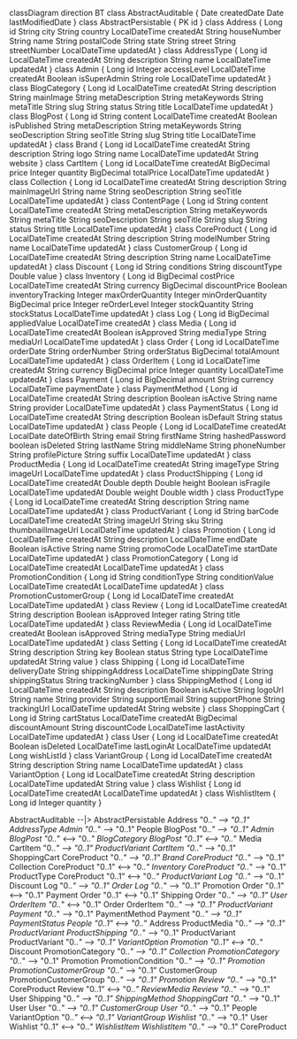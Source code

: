 classDiagram
direction BT
class AbstractAuditable {
    Date  createdDate
    Date  lastModifiedDate
}
class AbstractPersistable {
    PK  id
}
class Address {
    Long  id
    String  city
    String  country
    LocalDateTime  createdAt
    String  houseNumber
    String  name
    String  postalCode
    String  state
    String  street
    String  streetNumber
    LocalDateTime  updatedAt
}
class AddressType {
    Long  id
    LocalDateTime  createdAt
    String  description
    String  name
    LocalDateTime  updatedAt
}
class Admin {
    Long  id
    Integer  accessLevel
    LocalDateTime  createdAt
    Boolean  isSuperAdmin
    String  role
    LocalDateTime  updatedAt
}
class BlogCategory {
    Long  id
    LocalDateTime  createdAt
    String  description
    String  mainImage
    String  metaDescription
    String  metaKeywords
    String  metaTitle
    String  slug
    String  status
    String  title
    LocalDateTime  updatedAt
}
class BlogPost {
    Long  id
    String  content
    LocalDateTime  createdAt
    Boolean  isPublished
    String  metaDescription
    String  metaKeywords
    String  seoDescription
    String  seoTitle
    String  slug
    String  title
    LocalDateTime  updatedAt
}
class Brand {
    Long  id
    LocalDateTime  createdAt
    String  description
    String  logo
    String  name
    LocalDateTime  updatedAt
    String  website
}
class CartItem {
    Long  id
    LocalDateTime  createdAt
    BigDecimal  price
    Integer  quantity
    BigDecimal  totalPrice
    LocalDateTime  updatedAt
}
class Collection {
    Long  id
    LocalDateTime  createdAt
    String  description
    String  mainImageUrl
    String  name
    String  seoDescription
    String  seoTitle
    LocalDateTime  updatedAt
}
class ContentPage {
    Long  id
    String  content
    LocalDateTime  createdAt
    String  metaDescription
    String  metaKeywords
    String  metaTitle
    String  seoDescription
    String  seoTitle
    String  slug
    String  status
    String  title
    LocalDateTime  updatedAt
}
class CoreProduct {
    Long  id
    LocalDateTime  createdAt
    String  description
    String  modelNumber
    String  name
    LocalDateTime  updatedAt
}
class CustomerGroup {
    Long  id
    LocalDateTime  createdAt
    String  description
    String  name
    LocalDateTime  updatedAt
}
class Discount {
    Long  id
    String  conditions
    String  discountType
    Double  value
}
class Inventory {
    Long  id
    BigDecimal  costPrice
    LocalDateTime  createdAt
    String  currency
    BigDecimal  discountPrice
    Boolean  inventoryTracking
    Integer  maxOrderQuantity
    Integer  minOrderQuantity
    BigDecimal  price
    Integer  reOrderLevel
    Integer  stockQuantity
    String  stockStatus
    LocalDateTime  updatedAt
}
class Log {
    Long  id
    BigDecimal  appliedValue
    LocalDateTime  createdAt
}
class Media {
    Long  id
    LocalDateTime  createdAt
    Boolean  isApproved
    String  mediaType
    String  mediaUrl
    LocalDateTime  updatedAt
}
class Order {
    Long  id
    LocalDateTime  orderDate
    String  orderNumber
    String  orderStatus
    BigDecimal  totalAmount
    LocalDateTime  updatedAt
}
class OrderItem {
    Long  id
    LocalDateTime  createdAt
    String  currency
    BigDecimal  price
    Integer  quantity
    LocalDateTime  updatedAt
}
class Payment {
    Long  id
    BigDecimal  amount
    String  currency
    LocalDateTime  paymentDate
}
class PaymentMethod {
    Long  id
    LocalDateTime  createdAt
    String  description
    Boolean  isActive
    String  name
    String  provider
    LocalDateTime  updatedAt
}
class PaymentStatus {
    Long  id
    LocalDateTime  createdAt
    String  description
    Boolean  isDefault
    String  status
    LocalDateTime  updatedAt
}
class People {
    Long  id
    LocalDateTime  createdAt
    LocalDate  dateOfBirth
    String  email
    String  firstName
    String  hashedPassword
    boolean  isDeleted
    String  lastName
    String  middleName
    String  phoneNumber
    String  profilePicture
    String  suffix
    LocalDateTime  updatedAt
}
class ProductMedia {
    Long  id
    LocalDateTime  createdAt
    String  imageType
    String  imageUrl
    LocalDateTime  updatedAt
}
class ProductShipping {
    Long  id
    LocalDateTime  createdAt
    Double  depth
    Double  height
    Boolean  isFragile
    LocalDateTime  updatedAt
    Double  weight
    Double  width
}
class ProductType {
    Long  id
    LocalDateTime  createdAt
    String  description
    String  name
    LocalDateTime  updatedAt
}
class ProductVariant {
    Long  id
    String  barCode
    LocalDateTime  createdAt
    String  imageUrl
    String  sku
    String  thumbnailImageUrl
    LocalDateTime  updatedAt
}
class Promotion {
    Long  id
    LocalDateTime  createdAt
    String  description
    LocalDateTime  endDate
    Boolean  isActive
    String  name
    String  promoCode
    LocalDateTime  startDate
    LocalDateTime  updatedAt
}
class PromotionCategory {
    Long  id
    LocalDateTime  createdAt
    LocalDateTime  updatedAt
}
class PromotionCondition {
    Long  id
    String  conditionType
    String  conditionValue
    LocalDateTime  createdAt
    LocalDateTime  updatedAt
}
class PromotionCustomerGroup {
    Long  id
    LocalDateTime  createdAt
    LocalDateTime  updatedAt
}
class Review {
    Long  id
    LocalDateTime  createdAt
    String  description
    Boolean  isApproved
    Integer  rating
    String  title
    LocalDateTime  updatedAt
}
class ReviewMedia {
    Long  id
    LocalDateTime  createdAt
    Boolean  isApproved
    String  mediaType
    String  mediaUrl
    LocalDateTime  updatedAt
}
class Setting {
    Long  id
    LocalDateTime  createdAt
    String  description
    String  key
    Boolean  status
    String  type
    LocalDateTime  updatedAt
    String  value
}
class Shipping {
    Long  id
    LocalDateTime  deliveryDate
    String  shippingAddress
    LocalDateTime  shippingDate
    String  shippingStatus
    String  trackingNumber
}
class ShippingMethod {
    Long  id
    LocalDateTime  createdAt
    String  description
    Boolean  isActive
    String  logoUrl
    String  name
    String  provider
    String  supportEmail
    String  supportPhone
    String  trackingUrl
    LocalDateTime  updatedAt
    String  website
}
class ShoppingCart {
    Long  id
    String  cartStatus
    LocalDateTime  createdAt
    BigDecimal  discountAmount
    String  discountCode
    LocalDateTime  lastActivity
    LocalDateTime  updatedAt
}
class User {
    Long  id
    LocalDateTime  createdAt
    Boolean  isDeleted
    LocalDateTime  lastLoginAt
    LocalDateTime  updatedAt
    Long  wishListId
}
class VariantGroup {
    Long  id
    LocalDateTime  createdAt
    String  description
    String  name
    LocalDateTime  updatedAt
}
class VariantOption {
    Long  id
    LocalDateTime  createdAt
    String  description
    LocalDateTime  updatedAt
    String  value
}
class Wishlist {
    Long  id
    LocalDateTime  createdAt
    LocalDateTime  updatedAt
}
class WishlistItem {
    Long  id
    Integer  quantity
}

AbstractAuditable  --|>  AbstractPersistable 
Address "0..*" --> "0..1" AddressType 
Admin "0..*" --> "0..1" People 
BlogPost "0..*" --> "0..1" Admin 
BlogPost "0..*" <--> "0..*" BlogCategory 
BlogPost "0..1" <--> "0..*" Media 
CartItem "0..*" --> "0..1" ProductVariant 
CartItem "0..*" --> "0..1" ShoppingCart 
CoreProduct "0..*" --> "0..1" Brand 
CoreProduct "0..*" --> "0..1" Collection 
CoreProduct "0..1" <--> "0..*" Inventory 
CoreProduct "0..*" --> "0..1" ProductType 
CoreProduct "0..1" <--> "0..*" ProductVariant 
Log "0..*" --> "0..1" Discount 
Log "0..*" --> "0..1" Order 
Log "0..*" --> "0..1" Promotion 
Order "0..1" <--> "0..1" Payment 
Order "0..1" <--> "0..1" Shipping 
Order "0..*" --> "0..1" User 
OrderItem "0..*" <--> "0..1" Order 
OrderItem "0..*" --> "0..1" ProductVariant 
Payment "0..*" --> "0..1" PaymentMethod 
Payment "0..*" --> "0..1" PaymentStatus 
People "0..1" <--> "0..*" Address 
ProductMedia "0..*" --> "0..1" ProductVariant 
ProductShipping "0..*" --> "0..1" ProductVariant 
ProductVariant "0..*" --> "0..1" VariantOption 
Promotion "0..1" <--> "0..*" Discount 
PromotionCategory "0..*" --> "0..1" Collection 
PromotionCategory "0..*" --> "0..1" Promotion 
PromotionCondition "0..*" --> "0..1" Promotion 
PromotionCustomerGroup "0..*" --> "0..1" CustomerGroup 
PromotionCustomerGroup "0..*" --> "0..1" Promotion 
Review "0..*" --> "0..1" CoreProduct 
Review "0..1" <--> "0..*" ReviewMedia 
Review "0..*" --> "0..1" User 
Shipping "0..*" --> "0..1" ShippingMethod 
ShoppingCart "0..*" --> "0..1" User 
User "0..*" --> "0..1" CustomerGroup 
User "0..*" --> "0..1" People 
VariantOption "0..*" <--> "0..1" VariantGroup 
Wishlist "0..*" --> "0..1" User 
Wishlist "0..1" <--> "0..*" WishlistItem 
WishlistItem "0..*" --> "0..1" CoreProduct 
